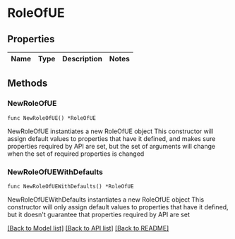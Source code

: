 # RoleOfUE

## Properties

Name | Type | Description | Notes
------------ | ------------- | ------------- | -------------

## Methods

### NewRoleOfUE

`func NewRoleOfUE() *RoleOfUE`

NewRoleOfUE instantiates a new RoleOfUE object
This constructor will assign default values to properties that have it defined,
and makes sure properties required by API are set, but the set of arguments
will change when the set of required properties is changed

### NewRoleOfUEWithDefaults

`func NewRoleOfUEWithDefaults() *RoleOfUE`

NewRoleOfUEWithDefaults instantiates a new RoleOfUE object
This constructor will only assign default values to properties that have it defined,
but it doesn't guarantee that properties required by API are set


[[Back to Model list]](../README.md#documentation-for-models) [[Back to API list]](../README.md#documentation-for-api-endpoints) [[Back to README]](../README.md)


